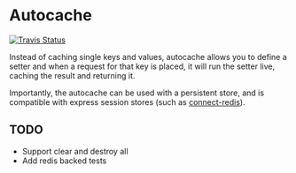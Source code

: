 # Autocache

[![Travis Status](https://travis-ci.org/remy/autocache.svg?branch=master)](https://travis-ci.org/remy/autocache)

Instead of caching single keys and values, autocache allows you to define a setter and when a request for that key is placed, it will run the setter live, caching the result and returning it.

Importantly, the autocache can be used with a persistent store, and is compatible with express session stores (such as [connect-redis](https://github.com/tj/connect-redis)).

## TODO

- Support clear and destroy all
- Add redis backed tests